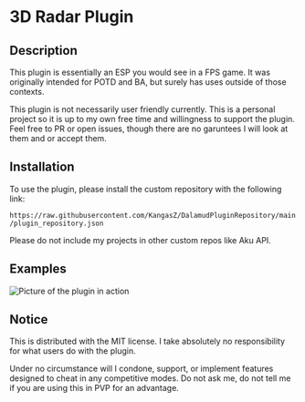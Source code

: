 # 3D Radar Plugin
## Description
This plugin is essentially an ESP you would see in a FPS game. It was originally intended for POTD and BA, but surely has uses outside of those contexts. 

This plugin is not necessarily user friendly currently. This is a personal project so it is up to my own free time and willingness to support the plugin. Feel free to PR or open issues, though there are no garuntees I will look at them and or accept them.

## Installation
To use the plugin, please install the custom repository with the following link:

`https://raw.githubusercontent.com/KangasZ/DalamudPluginRepository/main/plugin_repository.json`

Please do not include my projects in other custom repos like Aku API.

## Examples
![Picture of the plugin in action](https://i.imgur.com/jPlpQ7C.png)

## Notice
This is distributed with the MIT license. I take absolutely no responsibility for what users do with the plugin.

Under no circumstance will I condone, support, or implement features designed to cheat in any competitive modes. Do not ask me, do not tell me if you are using this in PVP for an advantage.